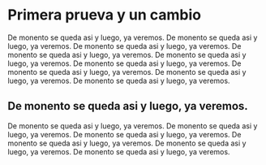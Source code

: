 # Primera prueva y un cambio
De monento se queda asi y luego, ya veremos. De monento se queda asi y luego, ya veremos. De monento se queda asi y luego, ya veremos. De monento se queda asi y luego, ya veremos. De monento se queda asi y luego, ya veremos. De monento se queda asi y luego, ya veremos. De monento se queda asi y luego, ya veremos. De monento se queda asi y luego, ya veremos. De monento se queda asi y luego, ya veremos. 
## De monento se queda asi y luego, ya veremos. 
De monento se queda asi y luego, ya veremos. De monento se queda asi y luego, ya veremos. De monento se queda asi y luego, ya veremos. De monento se queda asi y luego, ya veremos. De monento se queda asi y luego, ya veremos. De monento se queda asi y luego, ya veremos. 

